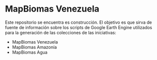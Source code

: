 # MapBiomas Venezuela
Este repositorio se encuentra es construcción. El objetivo es que sirva de fuente de información sobre los scripts de Google Earth Engine utilizados para la generación de las colecciones de las iniciativas:

- MapBiomas Venezuela
- MapBiomas Amazonía
- MapBiomas Agua
